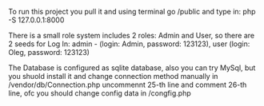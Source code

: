 To run this project you pull it and using terminal go /public and type in: php -S 127.0.0.1:8000

There is a small role system includes 2 roles: Admin and User, so there are 2 seeds for Log In: 
admin - (login: Admin, password: 123123), user (login: Oleg, password: 123123)

The Database is configured as sqlite database, also you can try MySql, but you shuold install it and change connection method manually
in /vendor/db/Connection.php uncommennt 25-th line and comment 26-th line, ofc you should change config data in /congfig.php
